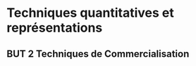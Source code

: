 # Techniques quantitatives et représentations

## BUT 2 Techniques de Commercialisation

<!--

- TC Cherbourg Stats :
    - Découpage du cours en petite séquence de 15 à 30 minutes
    - Faire des séances 15 à 30 minutes, suivies de 1h d'exercice
    - Tableur : simplifier le TP2 (attention à logements autres par exemple)
    - Ajouter un ou deux TPs de manipulation Excel avec des graphiques
    - Programme des 9 séances
        1. Rappel de stats desc + 1ère manipulation dans un tableur (calculs et graphiques ?)
        2. Pourquoi la statistique inférentielle ? loi + IC
        3. Loi de Bernouilli + exercices sur tableur (?)
        4. Loi Binomiale + exercices sur tableur (?)
        5. Loi de Poisson + exercices sur tableur (?)
        6. Loi Normale + exercices sur tableur (?)
        7. Pourquoi pas ne pas pousser jusqu'au test ?
        8. TP données réelles
        9. Evaluation finale

Fiche module dans le PN :

Descriptif

Contribution au développement de la ou des compétences ciblées :
- Savoir mettre en œuvre des modèles de prévision et d’approche probabiliste dans des situations simples
- Développer un esprit critique et un esprit d’analyse
- Savoir identifier la loi de probabilité régissant un phénomène
- Savoir poser des hypothèses

Contenus :
- Problèmes de dénombrement
- Calcul de probabilités élémentaires et de probabilités conditionnelles
- Variables aléatoires
- Lois de probabilités usuelles (binomiale, poisson, normale)
- Test d’ajustement (Khi-2)


-->
